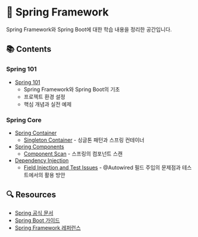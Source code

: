 # 🌱 Spring Framework

Spring Framework와 Spring Boot에 대한 학습 내용을 정리한 공간입니다.

## 📚 Contents

### Spring 101
- [Spring 101](./101/README.md)
  - Spring Framework와 Spring Boot의 기초
  - 프로젝트 환경 설정
  - 핵심 개념과 실전 예제

### Spring Core
- [Spring Container](./Core/Container/README.md)
  - [Singleton Container](./Core/Container/Singleton_Container.md) - 싱글톤 패턴과 스프링 컨테이너
- [Spring Components](./Core/Component/README.md)
  - [Component Scan](./Core/Component/Component_Scan.md) - 스프링의 컴포넌트 스캔
- [Dependency Injection](./Core/Injection/README.md)
  - [Field Injection and Test Issues](./Core/Injection/FieldInjectionAndTestIssues.md) - @Autowired 필드 주입의 문제점과 테스트에서의 활용 방안

## 🔍 Resources
- [Spring 공식 문서](https://spring.io/docs)
- [Spring Boot 가이드](https://spring.io/guides)
- [Spring Framework 레퍼런스](https://docs.spring.io/spring-framework/reference/) 